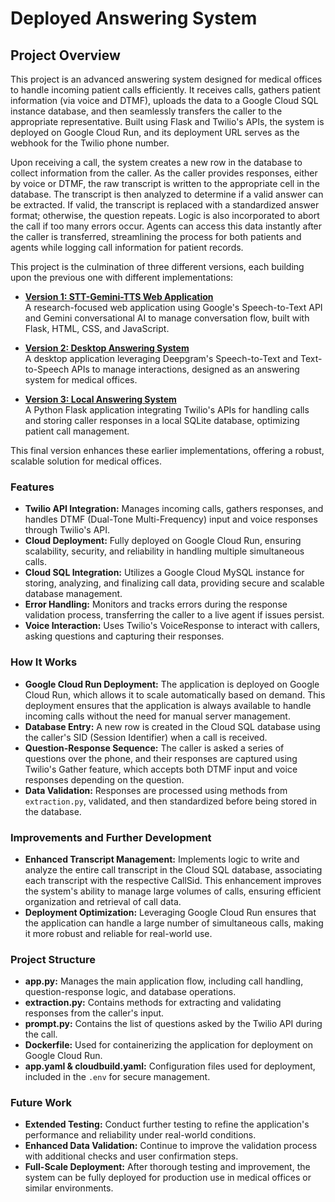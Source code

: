 # Deployed Answering System

## Project Overview

This project is an advanced answering system designed for medical offices to handle incoming patient calls efficiently. It receives calls, gathers patient information (via voice and DTMF), uploads the data to a Google Cloud SQL instance database, and then seamlessly transfers the caller to the appropriate representative. Built using Flask and Twilio's APIs, the system is deployed on Google Cloud Run, and its deployment URL serves as the webhook for the Twilio phone number.

Upon receiving a call, the system creates a new row in the database to collect information from the caller. As the caller provides responses, either by voice or DTMF, the raw transcript is written to the appropriate cell in the database. The transcript is then analyzed to determine if a valid answer can be extracted. If valid, the transcript is replaced with a standardized answer format; otherwise, the question repeats. Logic is also incorporated to abort the call if too many errors occur. Agents can access this data instantly after the caller is transferred, streamlining the process for both patients and agents while logging call information for patient records.

This project is the culmination of three different versions, each building upon the previous one with different implementations:

- **[Version 1: STT-Gemini-TTS Web Application](https://github.com/smante2121/STT-gemini-TTS)**  
  A research-focused web application using Google's Speech-to-Text API and Gemini conversational AI to manage conversation flow, built with Flask, HTML, CSS, and JavaScript.

- **[Version 2: Desktop Answering System](https://github.com/smante2121/DesktopAnsweringSystem)**  
  A desktop application leveraging Deepgram's Speech-to-Text and Text-to-Speech APIs to manage interactions, designed as an answering system for medical offices.

- **[Version 3: Local Answering System](https://github.com/smante2121/LocalAnsweringSystem)**  
  A Python Flask application integrating Twilio's APIs for handling calls and storing caller responses in a local SQLite database, optimizing patient call management.

This final version enhances these earlier implementations, offering a robust, scalable solution for medical offices.


### Features
- **Twilio API Integration:** Manages incoming calls, gathers responses, and handles DTMF (Dual-Tone Multi-Frequency) input and voice responses through Twilio's API.
- **Cloud Deployment:** Fully deployed on Google Cloud Run, ensuring scalability, security, and reliability in handling multiple simultaneous calls.
- **Cloud SQL Integration:** Utilizes a Google Cloud MySQL instance for storing, analyzing, and finalizing call data, providing secure and scalable database management.
- **Error Handling:** Monitors and tracks errors during the response validation process, transferring the caller to a live agent if issues persist.
- **Voice Interaction:** Uses Twilio's VoiceResponse to interact with callers, asking questions and capturing their responses.

### How It Works
- **Google Cloud Run Deployment:** The application is deployed on Google Cloud Run, which allows it to scale automatically based on demand. This deployment ensures that the application is always available to handle incoming calls without the need for manual server management.
- **Database Entry:** A new row is created in the Cloud SQL database using the caller's SID (Session Identifier) when a call is received.
- **Question-Response Sequence:** The caller is asked a series of questions over the phone, and their responses are captured using Twilio's Gather feature, which accepts both DTMF input and voice responses depending on the question.
- **Data Validation:** Responses are processed using methods from `extraction.py`, validated, and then standardized before being stored in the database.

### Improvements and Further Development
- **Enhanced Transcript Management:** Implements logic to write and analyze the entire call transcript in the Cloud SQL database, associating each transcript with the respective CallSid. This enhancement improves the system's ability to manage large volumes of calls, ensuring efficient organization and retrieval of call data.
- **Deployment Optimization:** Leveraging Google Cloud Run ensures that the application can handle a large number of simultaneous calls, making it more robust and reliable for real-world use.

### Project Structure
- **app.py:** Manages the main application flow, including call handling, question-response logic, and database operations.
- **extraction.py:** Contains methods for extracting and validating responses from the caller's input.
- **prompt.py:** Contains the list of questions asked by the Twilio API during the call.
- **Dockerfile:** Used for containerizing the application for deployment on Google Cloud Run.
- **app.yaml & cloudbuild.yaml:** Configuration files used for deployment, included in the `.env` for secure management.

### Future Work
- **Extended Testing:** Conduct further testing to refine the application's performance and reliability under real-world conditions.
- **Enhanced Data Validation:** Continue to improve the validation process with additional checks and user confirmation steps.
- **Full-Scale Deployment:** After thorough testing and improvement, the system can be fully deployed for production use in medical offices or similar environments.

